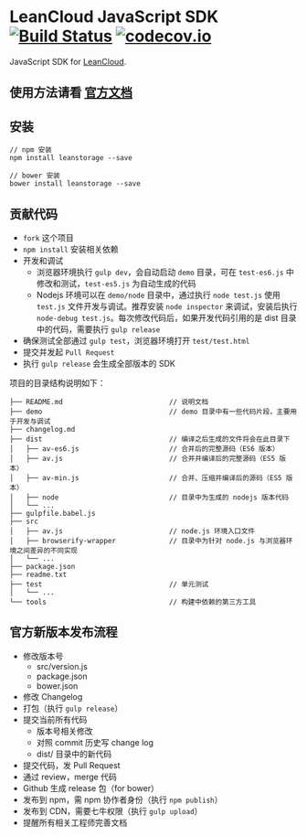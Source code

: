 # LeanCloud JavaScript SDK [![Build Status](https://travis-ci.org/leancloud/javascript-sdk.svg)](https://travis-ci.org/leancloud/javascript-sdk) [![codecov.io](https://codecov.io/github/leancloud/javascript-sdk/coverage.svg?branch=master)](https://codecov.io/github/leancloud/javascript-sdk?branch=master)

JavaScript SDK for [LeanCloud](http://leancloud.cn/).

## 使用方法请看 [官方文档](https://leancloud.cn/docs/leanstorage_guide-js.html)

## 安装

```
// npm 安装
npm install leanstorage --save

// bower 安装
bower install leanstorage --save
```

## 贡献代码

* `fork` 这个项目
* `npm install` 安装相关依赖
* 开发和调试
  * 浏览器环境执行 `gulp dev`，会自动启动 `demo` 目录，可在 `test-es6.js` 中修改和测试，`test-es5.js` 为自动生成的代码
  * Nodejs 环境可以在 `demo/node` 目录中，通过执行 `node test.js` 使用 `test.js` 文件开发与调试。推荐安装 `node inspector` 来调试，安装后执行 `node-debug test.js`。每次修改代码后，如果开发代码引用的是 dist 目录中的代码，需要执行 `gulp release`
* 确保测试全部通过 `gulp test`，浏览器环境打开 `test/test.html`
* 提交并发起 `Pull Request`
* 执行 `gulp release` 会生成全部版本的 SDK

项目的目录结构说明如下：

```
├── README.md                          // 说明文档
├── demo                               // demo 目录中有一些代码片段，主要用于开发与调试
├── changelog.md
├── dist                               // 编译之后生成的文件将会在此目录下
│   ├── av-es6.js                      // 合并后的完整源码（ES6 版本）
│   ├── av.js                          // 合并并编译后的完整源码（ES5 版本）
│   ├── av-min.js                      // 合并、压缩并编译后的源码（ES5 版本）
│   ├── node                           // 目录中为生成的 nodejs 版本代码
│   └── ...
├── gulpfile.babel.js
├── src
│   ├── av.js                          // node.js 环境入口文件
│   ├── browserify-wrapper             // 目录中为针对 node.js 与浏览器环境之间差异的不同实现
│   └── ...
├── package.json
├── readme.txt
├── test                               // 单元测试
│   └── ...
└── tools                              // 构建中依赖的第三方工具
```

## 官方新版本发布流程

* 修改版本号
  * src/version.js
  * package.json
  * bower.json
* 修改 Changelog
* 打包（执行 `gulp release`）
* 提交当前所有代码
  * 版本号相关修改
  * 对照 commit 历史写 change log
  * dist/ 目录中的新代码
* 提交代码，发 Pull Request
* 通过 review，merge 代码
* Github 生成 release 包（for bower）
* 发布到 npm，需 npm 协作者身份（执行 `npm publish`）
* 发布到 CDN，需要七牛权限（执行 `gulp upload`）
* 提醒所有相关工程师完善文档

